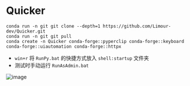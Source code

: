 # Quicker
```conda
conda run -n git git clone --depth=1 https://github.com/Limour-dev/Quicker.git
conda run -n git git pull
conda create -n Quicker conda-forge::pyperclip conda-forge::keyboard conda-forge::uiautomation conda-forge::httpx
```
+ `win+r` 将 `RunPy.bat` 的快捷方式放入 `shell:startup` 文件夹
+ 测试时手动运行 `RunAsAdmin.bat`
 
![image](https://github.com/user-attachments/assets/af27bd38-143f-4747-a190-d9a414118007)

